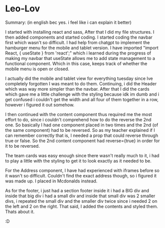 # Leo-Lov
Summary: (in english bec yes. i feel like i can explain it better)

I started with installing react and sass, After that I did my file structures. I then added components and started coding. I started coding the navbar first which wasn't so difficult. I had help from chatgpt to implement the hamburger menu for the mobile and tablet version. I have imported "import React, { useState } from 'react';" which i learned during the progress of making my navbar that useState allows me to add state management to a functional component. Which in this case, keeps track of whether the mobile menu is open or closed.

I actually did the mobile and tablet view for everything tuesday since Ive completely forgotten I was meant to do them. Continuing, i did the Header which was way more simpler than the navbar. After that I did the cards which gave me a little challenge with the styling because idk im dumb and i get confused i couldn't get the width and all four of them together in a row, however i figured it out somehow. 

I then continued with the content component thus required me the most effort to do, since i couldn't comprehend how to do the reverse the 2nd one. So basically I had one component placed in two times and the 2nd (of the same component) had to be reversed. So as my teacher explained if I can remember correctly that is, I needed a prop that could reverse through true or false. So the 2nd content component had reverse={true} in order for it to be reversed. 

The team cards was easy enough since there wasn't really much to it, i had to play a little with the styling to get it to look exactly as it needed to be.

For the Address component, I have had experienced with iframes before so it wasn't so difficult. Couldn't find the exact address though, so i figured it was made up. I placed in Mcdonalds instead. 

As for the footer, i just had a section footer inside it i had a BIG div and inside that big div i had a small div and inside that small div was 2 smaller divs, i repeated the small div and the smaller div twice since i needed 2 on the left and 2 on the right. That said, I added the contents and styled them. Thats about it. 

:D
